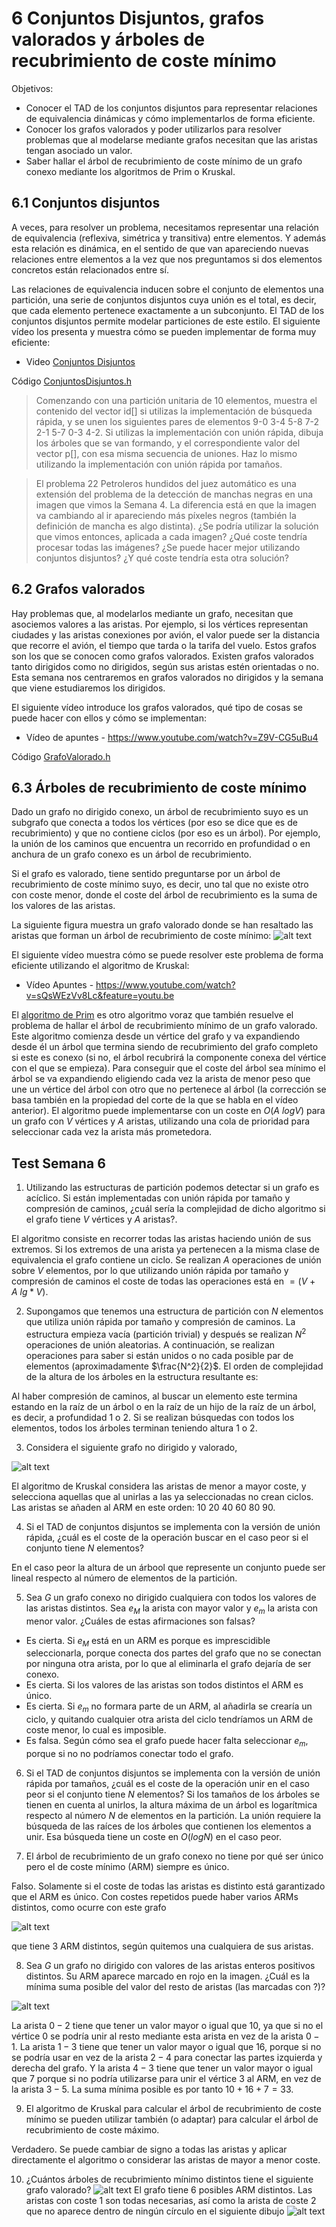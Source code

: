 # 6 Conjuntos Disjuntos, grafos valorados y árboles de recubrimiento de coste mínimo

Objetivos:

- Conocer el TAD de los conjuntos disjuntos para representar relaciones de equivalencia dinámicas y cómo implementarlos de forma eficiente.
- Conocer los grafos valorados y poder utilizarlos para resolver problemas que al modelarse mediante grafos necesitan que las aristas tengan asociado un valor.
- Saber hallar el árbol de recubrimiento de coste mínimo de un grafo conexo mediante los algoritmos de Prim o Kruskal.

## 6.1 Conjuntos disjuntos

A veces, para resolver un problema, necesitamos representar una relación de equivalencia (reflexiva, simétrica y transitiva) entre elementos. Y además esta relación es dinámica, en el sentido de que van apareciendo nuevas relaciones entre elementos a la vez que nos preguntamos si dos elementos concretos están relacionados entre sí.

Las relaciones de equivalencia inducen sobre el conjunto de elementos una partición, una serie de conjuntos disjuntos cuya unión es el total, es decir, que cada elemento pertenece exactamente a un subconjunto. El TAD de los conjuntos disjuntos permite modelar particiones de este estilo. El siguiente vídeo los presenta y muestra cómo se pueden implementar de forma muy eficiente:

- Video [Conjuntos Disjuntos](https://www.youtube.com/watch?v=RqcwQS_0mcA)

Código [ConjuntosDisjuntos.h](https://github.com/Jorzuiz/Anotaciones-23-24/blob/9eadb51cbe3c460a5ebb6bab0dd7fdd5bfaf03cc/MARP/Practicas-MARP/ConjuntosDisjuntos.h)

> Comenzando con una partición unitaria de 10 elementos, muestra el contenido del vector id[] si utilizas la implementación de búsqueda rápida, y se unen los siguientes pares de elementos 9-0 3-4 5-8 7-2 2-1 5-7 0-3 4-2. Si utilizas la implementación con unión rápida, dibuja los árboles que se van formando, y el correspondiente valor del vector p[], con esa misma secuencia de uniones. Haz lo mismo utilizando la implementación con unión rápida por tamaños.

> El problema 22  Petroleros hundidos del juez automático es una extensión del problema de la detección de manchas negras en una imagen que vimos la Semana 4. La diferencia está en que la imagen va cambiando al ir apareciendo más píxeles negros (también la definición de mancha es algo distinta). ¿Se podría utilizar la solución que vimos entonces, aplicada a cada imagen? ¿Qué coste tendría procesar todas las imágenes? ¿Se puede hacer mejor utilizando conjuntos disjuntos? ¿Y qué coste tendría esta otra solución?

## 6.2 Grafos valorados

Hay problemas que, al modelarlos mediante un grafo, necesitan que asociemos valores a las aristas. Por ejemplo, si los vértices representan ciudades y las aristas conexiones por avión, el valor puede ser la distancia que recorre el avión, el tiempo que tarda o la tarifa del vuelo. Estos grafos son los que se conocen como grafos valorados. Existen grafos valorados tanto dirigidos como no dirigidos, según sus aristas estén orientadas o no. Esta semana nos centraremos en grafos valorados no dirigidos y la semana que viene estudiaremos los dirigidos.

El siguiente vídeo introduce los grafos valorados, qué tipo de cosas se puede hacer con ellos y cómo se implementan:

- Vídeo de apuntes - https://www.youtube.com/watch?v=Z9V-CG5uBu4

Código [GrafoValorado.h](https://github.com/Jorzuiz/Anotaciones-23-24/blob/9eadb51cbe3c460a5ebb6bab0dd7fdd5bfaf03cc/MARP/Practicas-MARP/GrafoValorado.h)

## 6.3 Árboles de recubrimiento de coste mínimo

Dado un grafo no dirigido conexo, un árbol de recubrimiento suyo es un subgrafo que conecta a todos los vértices (por eso se dice que es de recubrimiento) y que no contiene ciclos (por eso es un árbol). Por ejemplo, la unión de los caminos que encuentra un recorrido en profundidad o en anchura de un grafo conexo es un árbol de recubrimiento. 

Si el grafo es valorado, tiene sentido preguntarse por un árbol de recubrimiento de coste mínimo suyo, es decir, uno tal que no existe otro con coste menor, donde el coste del árbol de recubrimiento es la suma de los valores de las aristas.

La siguiente figura muestra un grafo valorado donde se han resaltado las aristas que forman un árbol de recubrimiento de coste mínimo:
![alt text](/MARP/Assets/ArbolRecMinimo.png)

El siguiente vídeo muestra cómo se puede resolver este problema de forma eficiente utilizando el algoritmo de Kruskal:

- Vídeo Apuntes - https://www.youtube.com/watch?v=sQsWEzVv8Lc&feature=youtu.be

El [algoritmo de Prim](https://en.wikipedia.org/wiki/Prim%27s_algorithm) es otro algoritmo voraz que también resuelve el problema de hallar el árbol de recubrimiento mínimo de un grafo valorado. Este algoritmo comienza desde un vértice del grafo y va expandiendo desde él un árbol que termina siendo de recubrimiento del grafo completo si este es conexo (si no, el árbol recubrirá la componente conexa del vértice con el que se empieza). Para conseguir que el coste del árbol sea mínimo el árbol se va expandiendo eligiendo cada vez la arista de menor peso que une un vértice del árbol con otro que no pertenece al árbol (la corrección se basa también en la propiedad del corte de la que se habla en el vídeo anterior). El algoritmo puede implementarse con un coste en $O(A\:logV)$ para un grafo con $V$ vértices y $A$ aristas, utilizando una cola de prioridad para seleccionar cada vez la arista más prometedora.

## Test Semana 6

1. Utilizando las estructuras de partición podemos detectar si un grafo es acíclico. Si están implementadas con unión rápida por tamaño y compresión de caminos, ¿cuál sería la complejidad de dicho algoritmo si el grafo tiene $V$ vértices y $A$ aristas?.

El algoritmo consiste en recorrer todas las aristas haciendo unión de sus extremos. Si los extremos de una arista ya pertenecen a la misma clase de equivalencia el grafo contiene un ciclo. Se realizan $A$ operaciones de unión sobre $V$ elementos, por lo que utilizando unión rápida por tamaño y compresión de caminos el coste de todas las operaciones está en $=(V+A\:lg*V)$.

2. Supongamos que tenemos una estructura de partición con $N$ elementos que utiliza unión rápida por tamaño y compresión de caminos. La estructura empieza vacía (partición trivial) y después se realizan $N^2$ operaciones de unión aleatorias. A continuación, se realizan operaciones para saber si están unidos o no cada posible par de elementos (aproximadamente $\frac{N^2}{2}$. El orden de complejidad de la altura de los árboles en la estructura resultante es:

Al haber compresión de caminos, al buscar un elemento este termina estando en la raíz de un árbol o en la raíz de un hijo de la raíz de un árbol, es decir, a profundidad 1 o 2. Si se realizan búsquedas con todos los elementos, todos los árboles terminan teniendo altura 1 o 2.

3. Considera el siguiente grafo no dirigido y valorado,

![alt text](/MARP/Assets/testConjuntoDisjunto1.png)

El algoritmo de Kruskal considera las aristas de menor a mayor coste, y selecciona aquellas que al unirlas a las ya seleccionadas no crean ciclos. Las aristas se añaden al ARM en este orden: 10 20 40 60 80 90.

4. Si el TAD de conjuntos disjuntos se implementa con la versión de unión rápida, ¿cuál es el coste de la operación buscar en el caso peor si el conjunto tiene $N$ elementos?

En el caso peor la altura de un árbool que represente un conjunto puede ser lineal respecto al número de elementos de la partición.

5. Sea $G$ un grafo conexo no dirigido cualquiera con todos los valores de las aristas distintos. Sea $e_M$ la arista con mayor valor y $e_m$ la arista con menor valor. ¿Cuáles de estas afirmaciones son falsas?

- Es cierta. Si $e_M$ está en un ARM es porque es imprescidible seleccionarla, porque conecta dos partes del grafo que no se conectan por ninguna otra arista, por lo que al eliminarla el grafo dejaría de ser conexo.
- Es cierta. Si los valores de las aristas son todos distintos el ARM es único.
- Es cierta. Si $e_m$ no formara parte de un ARM, al añadirla se crearía un ciclo, y quitando cualquier otra arista del ciclo tendríamos un ARM de coste menor, lo cual es imposible.
- Es falsa. Según cómo sea el grafo puede hacer falta seleccionar $e_m$, porque si no no podríamos conectar todo el grafo.

6. Si el TAD de conjuntos disjuntos se implementa con la versión de unión rápida por tamaños, ¿cuál es el coste de la operación unir en el caso peor si el conjunto tiene $N$ elementos?
Si los tamaños de los árboles se tienen en cuenta al unirlos, la altura máxima de un árbol es logarítmica respecto al número $N$ de elementos en la partición. La unión requiere la búsqueda de las raíces de los árboles que contienen los elementos a unir. Esa búsqueda tiene un coste en $O(logN)$ en el caso peor.

7. El árbol de recubrimiento de un grafo conexo no tiene por qué ser único pero el de coste mínimo (ARM) siempre es único.

Falso. Solamente si el coste de todas las aristas es distinto está garantizado que el ARM es único. Con costes repetidos puede haber varios ARMs distintos, como ocurre con este grafo

![alt text](/MARP/Assets/testConjuntoDisjunto2.png)

que tiene 3 ARM distintos, según quitemos una cualquiera de sus aristas.

8. Sea $G$ un grafo no dirigido con valores de las aristas enteros positivos distintos. Su ARM aparece marcado en rojo en la imagen. ¿Cuál es la mínima suma posible del valor del resto de aristas (las marcadas con ?)?

![alt text](/MARP/Assets/testConjuntoDisjunto3.png)

La arista $0-2$ tiene que tener un valor mayor o igual que 10, ya que si no el vértice 0 se podría unir al resto mediante esta arista en vez de la arista $0-1$. La arista $1-3$ tiene que tener un valor mayor o igual que $16$, porque si no se podría usar en vez de la arista $2-4$ para conectar las partes izquierda y derecha del grafo. Y la arista $4-3$ tiene que tener un valor mayor o igual que 7 porque si no podría utilizarse para unir el vértice 3 al ARM, en vez de la arista $3-5$. La suma mínima posible es por tanto $10+16+7=33$.

9. El algoritmo de Kruskal para calcular el árbol de recubrimiento de coste mínimo se pueden utilizar también (o adaptar) para calcular el árbol de recubrimiento de coste máximo.

Verdadero. Se puede cambiar de signo a todas las aristas y aplicar directamente el algoritmo o considerar las aristas de mayor a menor coste.

10. ¿Cuántos árboles de recubrimiento mínimo distintos tiene el siguiente grafo valorado?
![alt text](/MARP/Assets/testConjuntoDisjunto4.png)
El grafo tiene 6 posibles ARM distintos. Las aristas con coste 1 son todas necesarias, así como la arista de coste 2 que no aparece dentro de ningún círculo en el siguiente dibujo
![alt text](/MARP/Assets/testConjuntoDisjunto5.png)
